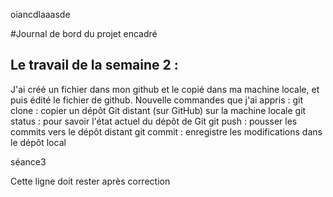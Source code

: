 oiancdlaaasde

#Journal de bord du projet encadré
## Le travail de la semaine 2 : 
J'ai créé un fichier dans mon github et le copié dans ma machine locale, et puis édité le fichier de github.
Nouvelle commandes que j'ai appris : 
git clone : copier un dépôt Git distant (sur GitHub) sur la machine locale
git status : pour savoir l'état actuel du dépôt de Git
git push : pousser les commits vers le dépôt distant
git commit : enregistre les modifications dans le dépôt local

séance3

Cette ligne doit rester après correction 
